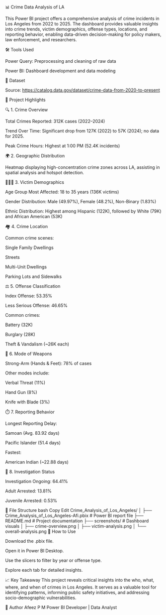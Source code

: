 📊 Crime Data Analysis of LA

This Power BI project offers a comprehensive analysis of crime incidents in Los Angeles from 2022 to 2025. The dashboard provides valuable insights into crime trends, victim demographics, offense types, locations, and reporting behavior, enabling data-driven decision-making for policy makers, law enforcement, and researchers.

🛠️ Tools Used

Power Query: Preprocessing and cleaning of raw data

Power BI: Dashboard development and data modeling

📁 Dataset

Source: https://catalog.data.gov/dataset/crime-data-from-2020-to-present 


📌 Project Highlights

🔍 1. Crime Overview

Total Crimes Reported: 312K cases (2022–2024)

Trend Over Time: Significant drop from 127K (2022) to 57K (2024); no data for 2025.

Peak Crime Hours: Highest at 1:00 PM (52.4K incidents)

🌍 2. Geographic Distribution

Heatmap displaying high-concentration crime zones across LA, assisting in spatial analysis and hotspot detection.

🧑‍🤝‍🧑 3. Victim Demographics

Age Group Most Affected: 18 to 35 years (136K victims)

Gender Distribution: Male (49.97%), Female (48.2%), Non-Binary (1.83%)

Ethnic Distribution: Highest among Hispanic (122K), followed by White (79K) and African American (53K)

🏘️ 4. Crime Location

Common crime scenes:

Single Family Dwellings

Streets

Multi-Unit Dwellings

Parking Lots and Sidewalks

⚖️ 5. Offense Classification

Index Offense: 53.35%

Less Serious Offense: 46.65%

Common crimes:

Battery (32K)

Burglary (28K)

Theft & Vandalism (~26K each)

🔫 6. Mode of Weapons

Strong-Arm (Hands & Feet): 78% of cases

Other modes include:

Verbal Threat (11%)

Hand Gun (8%)

Knife with Blade (3%)

⏱️ 7. Reporting Behavior

Longest Reporting Delay:

Samoan (Avg. 83.92 days)

Pacific Islander (51.4 days)

Fastest:

American Indian (~22.88 days)

🚓 8. Investigation Status

Investigation Ongoing: 64.41%

Adult Arrested: 13.81%

Juvenile Arrested: 0.53%


📁 File Structure
bash
Copy
Edit
Crime_Analysis_of_Los_Angeles/
│
├── Crime_Analysis_of_Los_Angeles-Afi.pbix   # Power BI report file
├── README.md                                # Project documentation
├── screenshots/                             # Dashboard visuals
│   ├── crime-overview.png
│   ├── victim-analysis.png
│   └── overall-analysis.png
📌 How to Use

Download the .pbix file.

Open it in Power BI Desktop.

Use the slicers to filter by year or offense type.

Explore each tab for detailed insights.

📈 Key Takeaway
This project reveals critical insights into the who, what, where, and when of crimes in Los Angeles. It serves as a valuable tool for identifying patterns, informing public safety initiatives, and addressing socio-demographic vulnerabilities.

👤 Author
Afeez P M
Power BI Developer | Data Analyst
